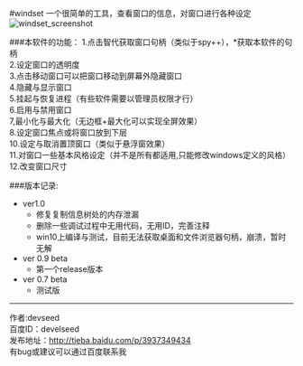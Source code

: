 #windset
一个很简单的工具，查看窗口的信息，对窗口进行各种设定<br>
![windset_screenshot](http://imgsrc.baidu.com/forum/w%3D580/sign=baec0b20793e6709be0045f70bc69fb8/ed3b29f40ad162d9efb9951b17dfa9ec8a13cd12.jpg "windset_screenshot")  

###本软件的功能：
1.点击智代获取窗口句柄（类似于spy++），*获取本软件的句柄<br>
2.设定窗口的透明度<br>
3.点击移动窗口可以把窗口移动到屏幕外隐藏窗口<br>
4.隐藏与显示窗口<br>
5.挂起与恢复进程（有些软件需要以管理员权限才行）<br>
6.启用与禁用窗口<br>
7,最小化与最大化（无边框+最大化可以实现全屏效果）<br>
8.设定窗口焦点或将窗口放到下层<br>
10.设定与取消置顶窗口（类似于悬浮窗效果）<br>
11.对窗口一些基本风格设定（并不是所有都适用,只能修改windows定义的风格）<br>
12.改变窗口尺寸<br>

###版本记录:
* ver1.0
  * 修复复制信息树处的内存泄漏<br>
  * 删除一些调试过程中无用代码，无用ID，完善注释<br>
  * win10上编译与测试，目前无法获取桌面和文件浏览器句柄，崩溃，暂时无解<br>
* ver 0.9 beta
  * 第一个release版本<br>
* ver 0.7 beta
  * 测试版<br>

-----------
作者:devseed<br>
百度ID：develseed<br>
发布地址：http://tieba.baidu.com/p/3937349434<br>
有bug或建议可以通过百度联系我<br>
